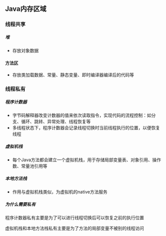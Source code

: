 ## Java内存区域

### 线程共享

##### 堆

- 存放对象数据

#### 方法区

- 存放类加载数据、常量、静态变量、即时编译器编译后的代码等

### 线程私有

##### 程序计数器

- 字节码解释器改变计数器的值来依次读取指令，实现代码的流程控制：如分支、循环、跳转、异常处理、线程恢复等
- 多线程状态下，程序计数器会记录线程切换时当前线程执行的位置，以便恢复线程

##### 虚拟机栈

- 每个Java方法都会建立一个虚拟机栈，用于存储局部变量表、对象引用、操作数、常量池引用等

##### 本地方法栈

- 作用与虚拟机栈类似，为虚拟机的native方法服务

##### 为什么需要私有

程序计数器私有主要是为了可以进行线程切换后可以恢复之前的执行位置

虚拟机栈和本地方法栈私有主要是为了方法的局部变量不被别的线程访问
